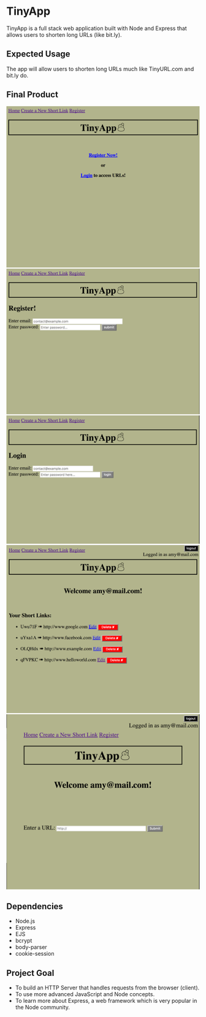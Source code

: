 # TinyApp

TinyApp is a full stack web application built with Node and Express that allows users to shorten long URLs (like bit.ly).

## Expected Usage

The app will allow users to shorten long URLs much like TinyURL.com and bit.ly do.

## Final Product
!["Home Page"](/tinyAppScreenshots/tinyApp-home.png "Home Page Alerts Registration or Login")
!["Registration Page"](/tinyAppScreenshots/tinyApp-register.png "Registration Page")
!["Login Page"](/tinyAppScreenshots/tinyApp-login.png "Login Page")
!["Main Page"](/tinyAppScreenshots/tinyApp-mainUrls.png "Main Page Showing URLs")
!["New URL Page"](/tinyAppScreenshots/tinyApp-new.png "Create New Short URL Page")

## Dependencies
- Node.js
- Express
- EJS
- bcrypt
- body-parser
- cookie-session

## Project Goal

- To build an HTTP Server that handles requests from the browser (client).
- To use more advanced JavaScript and Node concepts.
- To learn more about Express, a web framework which is very popular in the Node community.